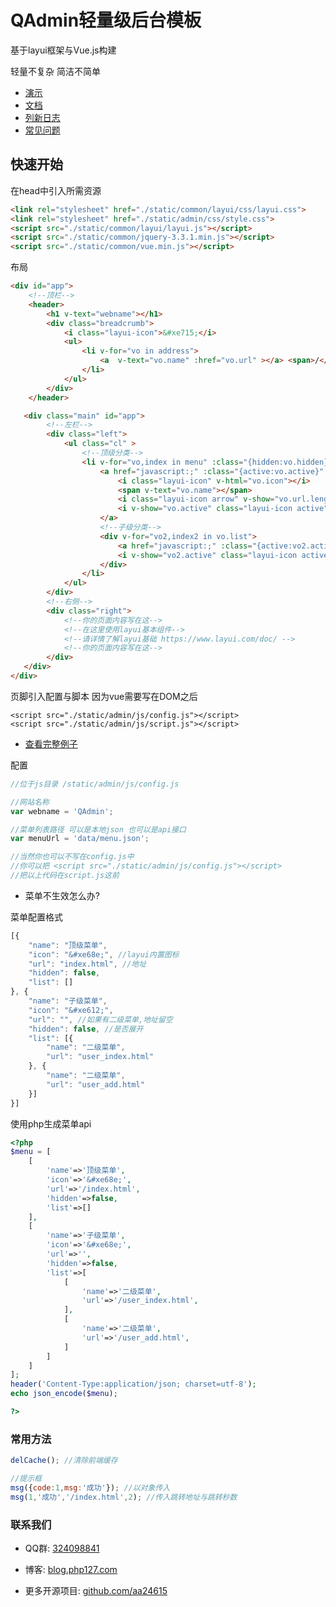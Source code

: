 # QAdmin轻量级后台模板

基于layui框架与Vue.js构建

轻量不复杂 简洁不简单

- [演示](http://demo.qadmin.net)
- [文档](http://docs.qadmin.net)
- [列新日志](http://docs.qadmin.net/1104757)
- [常见问题](http://docs.qadmin.net/1114310)

## 快速开始


在head中引入所需资源

```html
<link rel="stylesheet" href="./static/common/layui/css/layui.css">
<link rel="stylesheet" href="./static/admin/css/style.css">
<script src="./static/common/layui/layui.js"></script>
<script src="./static/common/jquery-3.3.1.min.js"></script>
<script src="./static/common/vue.min.js"></script>
```

布局

```html
<div id="app">
    <!--顶栏-->
    <header>
        <h1 v-text="webname"></h1>
        <div class="breadcrumb">
            <i class="layui-icon">&#xe715;</i>
            <ul>
                <li v-for="vo in address">
                    <a  v-text="vo.name" :href="vo.url" ></a> <span>/</span>
                </li>
            </ul>
        </div>
    </header>

   <div class="main" id="app">
        <!--左栏-->
        <div class="left">
            <ul class="cl" >
                <!--顶级分类-->
                <li v-for="vo,index in menu" :class="{hidden:vo.hidden}">
                    <a href="javascript:;" :class="{active:vo.active}" @click="onActive(index)">
                        <i class="layui-icon" v-html="vo.icon"></i>
                        <span v-text="vo.name"></span>
                        <i class="layui-icon arrow" v-show="vo.url.length==0">&#xe61a;</i>
                        <i v-show="vo.active" class="layui-icon active">&#xe623;</i>
                    </a>
                    <!--子级分类-->
                    <div v-for="vo2,index2 in vo.list">
                        <a href="javascript:;" :class="{active:vo2.active}" @click="onActive(index,index2)" v-text="vo2.name"></a>
                        <i v-show="vo2.active" class="layui-icon active">&#xe623;</i>
                    </div>
                </li>
            </ul>
        </div>
        <!--右侧-->
        <div class="right">
            <!--你的页面内容写在这-->
            <!--在这里使用layui基本组件-->
            <!--请详情了解layui基础 https://www.layui.com/doc/ --> 
            <!--你的页面内容写在这-->
        </div>
   </div>
</div>
```


页脚引入配置与脚本 因为vue需要写在DOM之后


```haml
<script src="./static/admin/js/config.js"></script>
<script src="./static/admin/js/script.js"></script>
```

- [查看完整例子](base.html)

配置

```javascript
//位于js目录 /static/admin/js/config.js

//网站名称
var webname = 'QAdmin';

//菜单列表路径 可以是本地json 也可以是api接口
var menuUrl = 'data/menu.json';

//当然你也可以不写在config.js中
//你可以把 <script src="./static/admin/js/config.js"></script>
//把以上代码在script.js这前
```
- 菜单不生效怎么办?

菜单配置格式

```javascript
[{
    "name": "顶级菜单",
    "icon": "&#xe68e;", //layui内置图标
    "url": "index.html", //地址
    "hidden": false, 
    "list": []
}, {
    "name": "子级菜单",
    "icon": "&#xe612;",
    "url": "", //如果有二级菜单,地址留空
    "hidden": false, //是否展开
    "list": [{
        "name": "二级菜单",
        "url": "user_index.html"
    }, {
        "name": "二级菜单",
        "url": "user_add.html"
    }]
}]
```
使用php生成菜单api
```php
<?php
$menu = [
    [
        'name'=>'顶级菜单',
        'icon'=>'&#xe68e;',
        'url'=>'/index.html',
        'hidden'=>false,
        'list'=>[]
    ],
    [
        'name'=>'子级菜单',
        'icon'=>'&#xe68e;',
        'url'=>'',
        'hidden'=>false,
        'list'=>[
            [
                'name'=>'二级菜单',
                'url'=>'/user_index.html',
            ],
            [
                'name'=>'二级菜单',
                'url'=>'/user_add.html',
            ]           
        ]
    ]
];
header('Content-Type:application/json; charset=utf-8');
echo json_encode($menu);

?>
```

### 常用方法
```javascript
delCache(); //清除前端缓存

//提示框
msg({code:1,msg:'成功'}); //以对象传入
msg(1,'成功','/index.html',2); //传入跳转地址与跳转秒数
```


### 联系我们

- QQ群: [324098841](http://shang.qq.com/wpa/qunwpa?idkey=6f5462146888da75feaaa1fe1ab3addfcea63f6454548238033c6a91fa610e4e)

- 博客: [blog.php127.com](http://blog.php127.com)

- 更多开源项目: [github.com/aa24615](https://github.com/aa24615)


